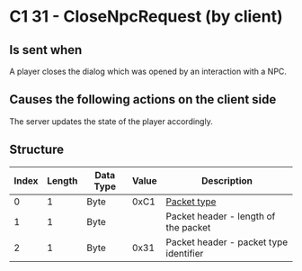 # C1 31 - CloseNpcRequest (by client)

## Is sent when

A player closes the dialog which was opened by an interaction with a NPC.

## Causes the following actions on the client side

The server updates the state of the player accordingly.

## Structure

| Index | Length | Data Type | Value | Description |
|-------|--------|-----------|-------|-------------|
| 0 | 1 |   Byte   | 0xC1  | [Packet type](PacketTypes.md) |
| 1 | 1 |    Byte   |      | Packet header - length of the packet |
| 2 | 1 |    Byte   | 0x31  | Packet header - packet type identifier |